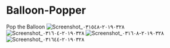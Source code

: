 # Balloon-Popper
Pop the Balloon 
![Screenshot_٢٠١٩٠٣٢٨-٠٣١٥٤٨](https://user-images.githubusercontent.com/15935347/55122709-84bbd000-5108-11e9-9704-fe70a5d8dc56.png)
![Screenshot_٢٠١٩٠٣٢٨-٠٣١٦٠٤](https://user-images.githubusercontent.com/15935347/55122710-85546680-5108-11e9-932c-45037cbb46b9.png)
![Screenshot_٢٠١٩٠٣٢٨-٠٣١٦٠٨](https://user-images.githubusercontent.com/15935347/55122711-85546680-5108-11e9-897a-f2bf4448fa3d.png)
![Screenshot_٢٠١٩٠٣٢٨-٠٣١٦٤٤](https://user-images.githubusercontent.com/15935347/55122712-85ecfd00-5108-11e9-96b3-09747634e3fd.png)

